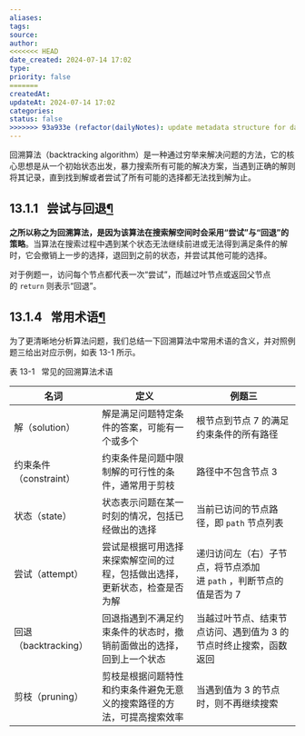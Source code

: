 ```yaml
---
aliases: 
tags: 
source: 
author: 
<<<<<<< HEAD
date_created: 2024-07-14 17:02
type: 
priority: false
=======
createdAt: 
updateAt: 2024-07-14 17:02
categories: 
status: false
>>>>>>> 93a933e (refactor(dailyNotes): update metadata structure for daily notes)
---
```

回溯算法（backtracking algorithm）是一种通过穷举来解决问题的方法，它的核心思想是从一个初始状态出发，暴力搜索所有可能的解决方案，当遇到正确的解则将其记录，直到找到解或者尝试了所有可能的选择都无法找到解为止。
## 13.1.1   尝试与回退[¶](https://www.hello-algo.com/chapter_backtracking/backtracking_algorithm/#1311 "Permanent link")

**之所以称之为回溯算法，是因为该算法在搜索解空间时会采用“尝试”与“回退”的策略**。当算法在搜索过程中遇到某个状态无法继续前进或无法得到满足条件的解时，它会撤销上一步的选择，退回到之前的状态，并尝试其他可能的选择。

对于例题一，访问每个节点都代表一次“尝试”，而越过叶节点或返回父节点的 `return` 则表示“回退”。

## 13.1.4   常用术语[¶](https://www.hello-algo.com/chapter_backtracking/backtracking_algorithm/#1314 "Permanent link")

为了更清晰地分析算法问题，我们总结一下回溯算法中常用术语的含义，并对照例题三给出对应示例，如表 13-1 所示。

表 13-1   常见的回溯算法术语

| 名词               | 定义                                    | 例题三                                    |
| ---------------- | ------------------------------------- | -------------------------------------- |
| 解（solution）      | 解是满足问题特定条件的答案，可能有一个或多个                | 根节点到节点 7 的满足约束条件的所有路径                  |
| 约束条件（constraint） | 约束条件是问题中限制解的可行性的条件，通常用于剪枝             | 路径中不包含节点 3                             |
| 状态（state）        | 状态表示问题在某一时刻的情况，包括已经做出的选择              | 当前已访问的节点路径，即 `path` 节点列表               |
| 尝试（attempt）      | 尝试是根据可用选择来探索解空间的过程，包括做出选择，更新状态，检查是否为解 | 递归访问左（右）子节点，将节点添加进 `path` ，判断节点的值是否为 7 |
| 回退（backtracking） | 回退指遇到不满足约束条件的状态时，撤销前面做出的选择，回到上一个状态    | 当越过叶节点、结束节点访问、遇到值为 3 的节点时终止搜索，函数返回     |
| 剪枝（pruning）      | 剪枝是根据问题特性和约束条件避免无意义的搜索路径的方法，可提高搜索效率   | 当遇到值为 3 的节点时，则不再继续搜索                   |
